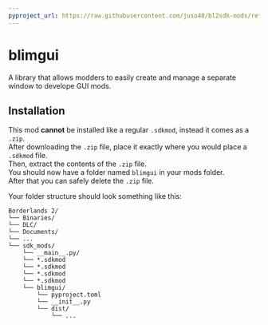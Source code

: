 ```yaml
---
pyproject_url: https://raw.githubusercontent.com/juso40/bl2sdk-mods/refs/heads/main/blimgui/pyproject.toml
---
```

# blimgui
A library that allows modders to easily create and manage a separate window to develope GUI mods.  

## Installation
This mod **cannot** be installed like a regular ``.sdkmod``, instead it comes as a ``.zip``.  
After downloading the ``.zip`` file, place it exactly where you would place a ``.sdkmod`` file.  
Then, extract the contents of the ``.zip`` file.  
You should now have a folder named ``blimgui`` in your mods folder.  
After that you can safely delete the ``.zip`` file.

Your folder structure should look something like this:
```
Borderlands 2/
└── Binaries/
└── DLC/
└── Documents/
└── ...
└── sdk_mods/
    └── __main__.py/
    └── *.sdkmod
    └── *.sdkmod
    └── *.sdkmod
    └── *.sdkmod
    └── blimgui/
        └── pyproject.toml
        └── __init__.py
        └── dist/
            └── ...
```

